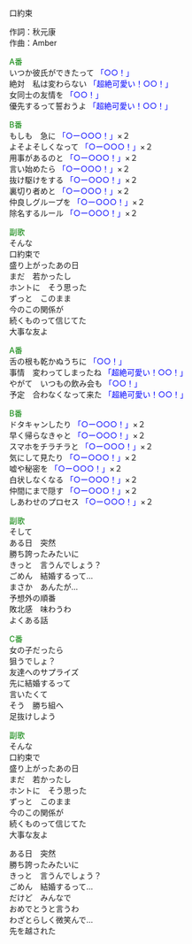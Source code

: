 口約束  
  
作詞：秋元康  
作曲：Amber  
  
<font color=green>A番</font>  
いつか彼氏ができたって <font color=blue>「○○！」</font>   
絶対　私は変わらない <font color=blue>「超絶可愛い！○○！」</font>   
女同士の友情を <font color=blue>「○○！」</font>   
優先するって誓おうよ <font color=blue>「超絶可愛い！○○！」</font>   
  
<font color=green>B番</font>  
もしも　急に <font color=blue>「○ー○○○！」</font>×２  
よそよそしくなって <font color=blue>「○ー○○○！」</font>×２  
用事があるのと <font color=blue>「○ー○○○！」</font>×２  
言い始めたら <font color=blue>「○ー○○○！」</font>×２  
抜け駆けをする <font color=blue>「○ー○○○！」</font>×２  
裏切り者めと <font color=blue>「○ー○○○！」</font>×２  
仲良しグループを <font color=blue>「○ー○○○！」</font>×２  
除名するルール <font color=blue>「○ー○○○！」</font>×２  
  
<font color=green>副歌</font>  
そんな  
口約束で  
盛り上がったあの日  
まだ　若かったし  
ホントに　そう思った  
ずっと　このまま  
今のこの関係が  
続くものって信じてた  
大事な友よ  
  
<font color=green>A番</font>  
舌の根も乾かぬうちに <font color=blue>「○○！」</font>   
事情　変わってしまったね <font color=blue>「超絶可愛い！○○！」</font>   
やがて　いつもの飲み会も <font color=blue>「○○！」</font>   
予定　合わなくなって来た <font color=blue>「超絶可愛い！○○！」</font>   
  
<font color=green>B番</font>  
ドタキャンしたり <font color=blue>「○ー○○○！」</font>×２  
早く帰らなきゃと <font color=blue>「○ー○○○！」</font>×２  
スマホをチラチラと <font color=blue>「○ー○○○！」</font>×２  
気にして見たり <font color=blue>「○ー○○○！」</font>×２  
嘘や秘密を <font color=blue>「○ー○○○！」</font>×２  
白状しなくなる <font color=blue>「○ー○○○！」</font>×２  
仲間にまで隠す <font color=blue>「○ー○○○！」</font>×２  
しあわせのプロセス <font color=blue>「○ー○○○！」</font>×２  
  
<font color=green>副歌</font>  
そして  
ある日　突然  
勝ち誇ったみたいに  
きっと　言うんでしょう？  
ごめん　結婚するって…  
まさか　あんたが…  
予想外の順番  
敗北感　味わうわ  
よくある話  
  
<font color=green>C番</font>  
女の子だったら  
狙うでしょ？  
友達へのサプライズ  
先に結婚するって  
言いたくて  
そう　勝ち組へ  
足抜けしよう  
  
<font color=green>副歌</font>  
そんな  
口約束で  
盛り上がったあの日  
まだ　若かったし  
ホントに　そう思った  
ずっと　このまま  
今のこの関係が  
続くものって信じてた  
大事な友よ  
  
ある日　突然  
勝ち誇ったみたいに  
きっと　言うんでしょう？  
ごめん　結婚するって…  
だけど　みんなで  
おめでとうと言うわ  
わざとらしく微笑んで…  
先を越された  
